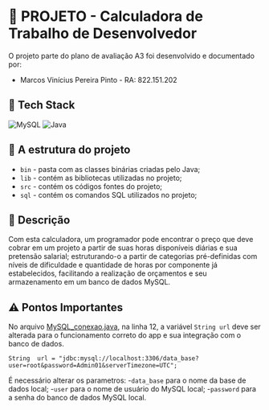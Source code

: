 # 🧮 PROJETO - Calculadora de Trabalho de Desenvolvedor

O projeto parte do plano de avaliação A3 foi desenvolvido e documentado por:
 - Marcos Vinícius Pereira Pinto - RA: 822.151.202	

## 💽 Tech Stack

![MySQL](https://img.shields.io/badge/mysql-%2300f.svg?style=for-the-badge&logo=mysql&logoColor=white)  ![Java](https://img.shields.io/badge/java-%23ED8B00.svg?style=for-the-badge&logo=java&logoColor=white)

## 📁 A estrutura do projeto

 - `bin` - pasta com as classes binárias criadas pelo Java;
 - `lib` - contém as bibliotecas utilizadas no projeto;
 - `src` - contém os códigos fontes do projeto;
 - `sql` - contém os comandos SQL utilizados no projeto;
 
 ## 📜 Descrição
 
 Com esta calculadora, um programador pode encontrar o preço que deve cobrar em um projeto a partir de suas horas disponíveis diárias e sua pretensão salarial; estruturando-o a partir de categorias pré-definidas com níveis de dificuldade e quantidade de horas por componente já estabelecidos, facilitando a realização de orçamentos e seu armazenamento em um banco de dados MySQL.
    
## ⚠️ Pontos Importantes
No arquivo [MySQL_conexao.java](https://github.com/DeVinc1/Calculadora_ProfissionalDesenvolvimento/blob/main/src/MySQL_conexao.java), na linha 12, a variável `String url`  deve ser alterada para o funcionamento correto do app e sua integração com o banco de dados.

    String  url = "jdbc:mysql://localhost:3306/data_base?user=root&password=Admin01&serverTimezone=UTC";
    

É necessário alterar os parametros:
 -`data_base` para o nome da base de dados local;
 -`user` para o nome de usuário do MySQL local;
 -`password` para a senha do banco de dados MySQL local. 
